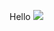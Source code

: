 Hello
<img src="https://img.shields.io/badge/Android-3DDC84?style=flat-square&logo=Android&logoColor=white"/>


